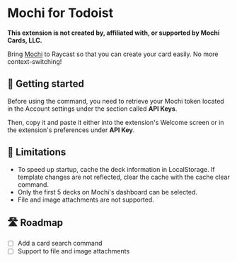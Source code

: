 # Mochi for Todoist

**This extension is not created by, affiliated with, or supported by Mochi Cards, LLC.**

Bring [Mochi](https://mochi.cards/) to Raycast so that you can create your card easily. No more context-switching!

## 🚀 Getting started

Before using the command, you need to retrieve your Mochi token located in the Account settings under the section called **API Keys**.

Then, copy it and paste it either into the extension's Welcome screen or in the extension's preferences under **API Key**.

## 🚸 Limitations

- To speed up startup, cache the deck information in LocalStorage. If template changes are not reflected, clear the cache with the cache clear command.
- Only the first 5 decks on Mochi's dashboard can be selected.
- File and image attachments are not supported.

## 🛣️ Roadmap

- [ ] Add a card search command
- [ ] Support to file and image attachments

